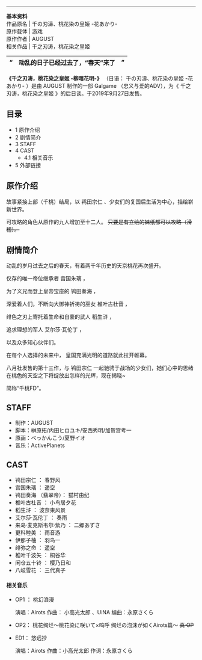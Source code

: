 ---  
**基本资料**  
作品原名  |  千の刃濤、桃花染の皇姫 -花あかり-   
原作载体  |  游戏   
原作作者  |  AUGUST   
相关作品  |  千之刃涛，桃花染之皇姬   
  
“  |  动乱的日子已经过去了，“春天”来了  |  ”   
---|---|---  
  
**《千之刃涛，桃花染之皇姬 -柳暗花明-》** （日语：  千の刃濤、桃花染の皇姫 -花あかり-  ）是由  AUGUST  制作的一部  Galgame
（忠义与爱的ADV），为《  千之刃涛，桃花染之皇姬  》的后日谈。于2019年9月27日发售。

##  目录

  * 1  原作介绍 
  * 2  剧情简介 
  * 3  STAFF 
  * 4  CAST 
    * 4.1  相关音乐 
  * 5  外部链接 

##  原作介绍

故事紧接上部（千桃）结局，以  鸨田宗仁  、少女们的复国后生活为中心，描绘崭新世界。

可攻略的角色从原作的九人增加至十二人。 ~~只要是有立绘的妹纸都可以攻略（滑稽）。~~

##  剧情简介

动乱的岁月过去之后的春天，有着两千年历史的天京桃花再次盛开。

仅存的唯一帝位继承者  宫国朱璃  ，

为了义兄而登上皇帝宝座的  鸨田奏海  ，

深爱着人们，不断向大御神祈祷的巫女  椎叶古杜音  ，

绯色之刃上寄托着生命和自豪的武人  稻生浒  ，

追求理想的军人  艾尔莎·瓦伦丁  ，

以及众多知心伙伴们。

在每个人选择的未来中， 皇国充满光明的道路就此拉开帷幕。

八月社发售的第十三作，与  鸨田宗仁  一起驰骋于战场的少女们，她们心中的思绪在桃色的天空之下将绽放出怎样的光辉，现在揭晓~

简称“千桃FD”。

##  STAFF

  * 制作：AUGUST 
  * 脚本：榊原拓/内田ヒロユキ/安西秀明/加贺宫考一 
  * 原画：べっかんこう/夏野イオ 
  * 音乐：ActivePlanets 

##  CAST

  * 鸨田宗仁  ：  春野风 
  * 宫国朱璃  ：  遥空 
  * 鸨田奏海  （翡翠帝）：  猫村由纪 
  * 椎叶古杜音  ：  小鸟居夕花 
  * 稻生浒  ：  波奈束风景 
  * 艾尔莎·瓦伦丁  ：  奏雨 
  * 来岛·麦克斯韦尔·紫乃  ：  二郷あずさ 
  * 更科睦美  ：  雨音游 
  * 伊那子柚  ：  羽鸟一 
  * 绯弥之命  ：  遥空 
  * 椎叶千波矢  ：  桐谷华 
  * 闲仓五十铃  ：  樱乃日和 
  * 八岐雪花  ：  三代真子 

####  相关音乐

  * OP1 ：  桃幻浪漫 

     演唱：Airots 
     作曲：  小高光太郎  、UiNA 
     编曲：永原さくら 

  * OP2：  桃花绚烂～桃花染に咲いて×呜呼 绚烂の泡沫が如くAirots篇～  ~~真·OP~~

  * ED1：  悠远抄 

     演唱：Airots 
     作曲：小高光太郎 
     作词：永原さくら 